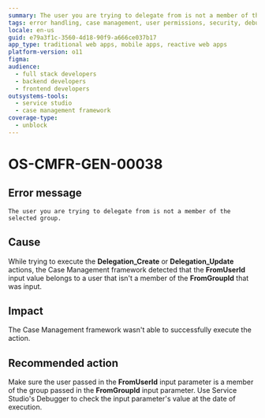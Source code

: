 ```yaml
---
summary: The user you are trying to delegate from is not a member of the selected group.
tags: error handling, case management, user permissions, security, debugging
locale: en-us
guid: e79a3f1c-3560-4d18-90f9-a666ce037b17
app_type: traditional web apps, mobile apps, reactive web apps
platform-version: o11
figma:
audience:
  - full stack developers
  - backend developers
  - frontend developers
outsystems-tools:
  - service studio
  - case management framework
coverage-type:
  - unblock
---
```


# OS-CMFR-GEN-00038

## Error message

`The user you are trying to delegate from is not a member of the selected group.`

## Cause

While trying to execute the **Delegation_Create** or **Delegation_Update** actions, the Case Management framework detected that the **FromUserId** input value belongs to a user that isn't a member of the **FromGroupId** that was input.

## Impact

The Case Management framework wasn't able to successfully execute the action.

## Recommended action

Make sure the user passed in the **FromUserId** input parameter is a member of the group passed in the **FromGroupId** input parameter. Use Service Studio's Debugger to check the input parameter's value at the date of execution.
